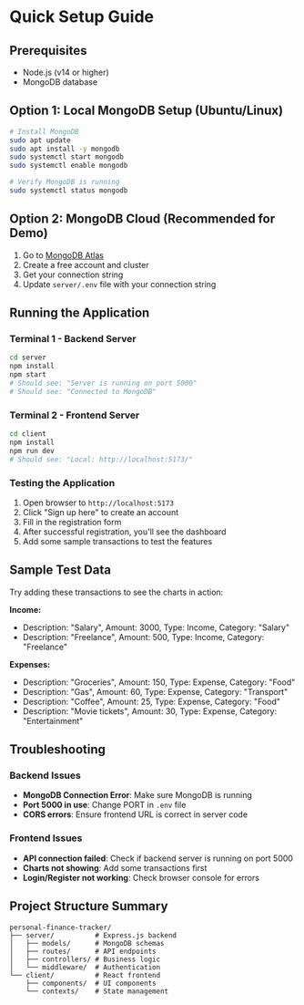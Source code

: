 # Quick Setup Guide

## Prerequisites

- Node.js (v14 or higher)
- MongoDB database

## Option 1: Local MongoDB Setup (Ubuntu/Linux)

```bash
# Install MongoDB
sudo apt update
sudo apt install -y mongodb
sudo systemctl start mongodb
sudo systemctl enable mongodb

# Verify MongoDB is running
sudo systemctl status mongodb
```

## Option 2: MongoDB Cloud (Recommended for Demo)

1. Go to [MongoDB Atlas](https://www.mongodb.com/cloud/atlas)
2. Create a free account and cluster
3. Get your connection string
4. Update `server/.env` file with your connection string

## Running the Application

### Terminal 1 - Backend Server

```bash
cd server
npm install
npm start
# Should see: "Server is running on port 5000"
# Should see: "Connected to MongoDB"
```

### Terminal 2 - Frontend Server

```bash
cd client
npm install
npm run dev
# Should see: "Local: http://localhost:5173/"
```

### Testing the Application

1. Open browser to `http://localhost:5173`
2. Click "Sign up here" to create an account
3. Fill in the registration form
4. After successful registration, you'll see the dashboard
5. Add some sample transactions to test the features

## Sample Test Data

Try adding these transactions to see the charts in action:

**Income:**

- Description: "Salary", Amount: 3000, Type: Income, Category: "Salary"
- Description: "Freelance", Amount: 500, Type: Income, Category: "Freelance"

**Expenses:**

- Description: "Groceries", Amount: 150, Type: Expense, Category: "Food"
- Description: "Gas", Amount: 60, Type: Expense, Category: "Transport"
- Description: "Coffee", Amount: 25, Type: Expense, Category: "Food"
- Description: "Movie tickets", Amount: 30, Type: Expense, Category: "Entertainment"

## Troubleshooting

### Backend Issues

- **MongoDB Connection Error**: Make sure MongoDB is running
- **Port 5000 in use**: Change PORT in `.env` file
- **CORS errors**: Ensure frontend URL is correct in server code

### Frontend Issues

- **API connection failed**: Check if backend server is running on port 5000
- **Charts not showing**: Add some transactions first
- **Login/Register not working**: Check browser console for errors

## Project Structure Summary

```
personal-finance-tracker/
├── server/          # Express.js backend
│   ├── models/      # MongoDB schemas
│   ├── routes/      # API endpoints
│   ├── controllers/ # Business logic
│   └── middleware/  # Authentication
└── client/          # React frontend
    ├── components/  # UI components
    └── contexts/    # State management
```
